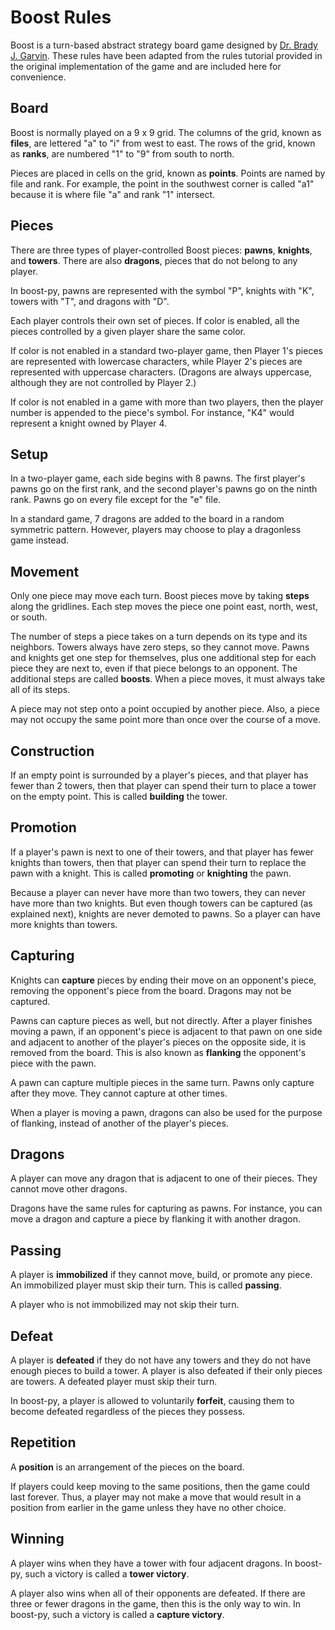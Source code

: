 # Boost Rules

Boost is a turn-based abstract strategy board game designed by [Dr. Brady J. Garvin](https://cse.unl.edu/~bgarvin). These rules have been adapted from the rules tutorial provided in the original implementation of the game and are included here for convenience.

## Board

Boost is normally played on a 9 x 9 grid. The columns of the grid, known as **files**, are lettered "a" to "i" from west to east. The rows of the grid, known as **ranks**, are numbered "1" to "9" from south to north.

Pieces are placed in cells on the grid, known as **points**. Points are named by file and rank. For example, the point in the southwest corner is called "a1" because it is where file "a" and rank "1" intersect.

## Pieces

There are three types of player-controlled Boost pieces: **pawns**, **knights**, and **towers**. There are also **dragons**, pieces that do not belong to any player.

In boost-py, pawns are represented with the symbol "P", knights with "K", towers with "T", and dragons with "D".

Each player controls their own set of pieces. If color is enabled, all the pieces controlled by a given player share the same color.

If color is not enabled in a standard two-player game, then Player 1's pieces are represented with lowercase characters, while Player 2's pieces are represented with uppercase characters. (Dragons are always uppercase, although they are not controlled by Player 2.)

If color is not enabled in a game with more than two players, then the player number is appended to the piece's symbol. For instance, "K4" would represent a knight owned by Player 4.

## Setup

In a two-player game, each side begins with 8 pawns. The first player's pawns go on the first rank, and the second player's pawns go on the ninth rank. Pawns go on every file except for the "e" file.

In a standard game, 7 dragons are added to the board in a random symmetric pattern. However, players may choose to play a dragonless game instead.

## Movement

Only one piece may move each turn. Boost pieces move by taking **steps** along the gridlines. Each step moves the piece one point east, north, west, or south.

The number of steps a piece takes on a turn depends on its type and its neighbors. Towers always have zero steps, so they cannot move. Pawns and knights get one step for themselves, plus one additional step for each piece they are next to, even if that piece belongs to an opponent. The additional steps are called **boosts**. When a piece moves, it must always take all of its steps.

A piece may not step onto a point occupied by another piece. Also, a piece may not occupy the same point more than once over the course of a move.

## Construction

If an empty point is surrounded by a player's pieces, and that player has fewer than 2 towers, then that player can spend their turn to place a tower on the empty point. This is called **building** the tower.

## Promotion

If a player's pawn is next to one of their towers, and that player has fewer knights than towers, then that player can spend their turn to replace the pawn with a knight. This is called **promoting** or **knighting** the pawn.

Because a player can never have more than two towers, they can never have more than two knights. But even though towers can be captured (as explained next), knights are never demoted to pawns. So a player can have more knights than towers.

## Capturing

Knights can **capture** pieces by ending their move on an opponent's piece, removing the opponent's piece from the board. Dragons may not be captured.

Pawns can capture pieces as well, but not directly. After a player finishes moving a pawn, if an opponent's piece is adjacent to that pawn on one side and adjacent to another of the player's pieces on the opposite side, it is removed from the board. This is also known as **flanking** the opponent's piece with the pawn.

A pawn can capture multiple pieces in the same turn. Pawns only capture after they move. They cannot capture at other times.

When a player is moving a pawn, dragons can also be used for the purpose of flanking, instead of another of the player's pieces.

## Dragons

A player can move any dragon that is adjacent to one of their pieces. They cannot move other dragons.

Dragons have the same rules for capturing as pawns. For instance, you can move a dragon and capture a piece by flanking it with another dragon.

## Passing

A player is **immobilized** if they cannot move, build, or promote any piece. An immobilized player must skip their turn. This is called **passing**.

A player who is not immobilized may not skip their turn.

## Defeat

A player is **defeated** if they do not have any towers and they do not have enough pieces to build a tower. A player is also defeated if their only pieces are towers. A defeated player must skip their turn.

In boost-py, a player is allowed to voluntarily **forfeit**, causing them to become defeated regardless of the pieces they possess.

## Repetition

A **position** is an arrangement of the pieces on the board.

If players could keep moving to the same positions, then the game could last forever. Thus, a player may not make a move that would result in a position from earlier in the game unless they have no other choice.

## Winning

A player wins when they have a tower with four adjacent dragons. In boost-py, such a victory is called a **tower victory**.

A player also wins when all of their opponents are defeated. If there are three or fewer dragons in the game, then this is the only way to win. In boost-py, such a victory is called a **capture victory**.
